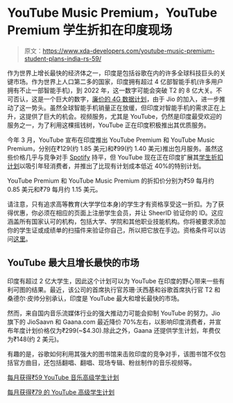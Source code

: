 # YouTube Music Premium，YouTube Premium 学生折扣在印度现场

> 原文：<https://www.xda-developers.com/youtube-music-premium-student-plans-india-rs-59/>

作为世界上增长最快的经济体之一，印度是包括谷歌在内的许多全球科技巨头的关键市场。作为世界上人口第二多的国家，印度拥有超过 4 亿部智能手机(许多用户拥有不止一部智能手机)，到 2022 年，这一数字可能会突破 T2 的 8 亿大关。不可否认，这是一个巨大的数字，[廉价的 4G 数据计划](https://www.xda-developers.com/reliance-jio-300-million-airtel/)，由于 Jio 的加入，进一步推动了这一势头。虽然全球智能手机销量正在放缓，但印度对智能手机的需求正在上升，这提供了巨大的机会。视频服务，尤其是 YouTube，仍然是印度最受欢迎的服务之一，为了利用这棵摇钱树，YouTube 正在印度积极推出其优质服务。

今年 3 月，YouTube 宣布在印度推出 YouTube Premium 和 YouTube Music Premium，分别在₹129(约 1.85 美元)和₹99(约 1.40 美元)推出包月服务。虽然这些价格几乎与竞争对手 [Spotify](https://www.xda-developers.com/spotify-music-streaming-india/) 持平，但 YouTube 现在正在印度扩展其[学生折扣计划](https://www.xda-developers.com/youtube-premium-youtube-music-student-discount/)以吸引年轻消费者，并推出了比现有计划成本低近 40%的特别计划。

YouTube Premium 和 YouTube Music Premium 的折扣价分别为₹59 每月约 0.85 美元和₹79 每月约 1.15 美元。

请注意，只有追求高等教育(大学学位本身)的学生才有资格享受这一折扣。为了获得优惠，你必须在相应的页面上注册学生会员，并让 SheerID 验证你的 ID。这应涵盖所有国家认可的机构，包括大学、学院和其他职业技能机构。你将被要求添加你的学生证或成绩单的扫描件来验证你自己，所以把它放在手边。资格条件可以访问[这里](https://support.google.com/youtube/answer/9158808?p=premium_student_overview&visit_id=636947940856135749-2953518711&rd=1)。

## YouTube 最大且增长最快的市场

印度有超过 2 亿大学生，因此这个计划可以为 YouTube 在印度的野心带来一些有利可图的结果。最近，该公司的首席执行官苏珊·沃西基和谷歌首席执行官 T2 和桑德尔·皮帅分别承认，印度是 YouTube 最大和增长最快的市场。

然而，来自国内音乐流媒体行业的强大推动力可能会抑制 YouTube 的努力。Jio 旗下的 JioSaavn 和 Gaana.com 最近降价 70%左右，以影响印度消费者，并宣布年度计划价格仅为₹299(~$4.30).除此之外，Gaana 还提供学生计划，年费仅为₹148(约 2 美元)。

有趣的是，谷歌如何利用其强大的图书馆来击败印度的竞争对手，该图书馆不仅包括官方曲目，还包括翻唱、翻唱、现场专辑、粉丝制作的音乐视频等。

[每月获得₹59 YouTube 音乐高级学生计划](https://www.youtube.com/musicpremium/student)

[每月获得₹79 的 YouTube 高级学生计划](https://www.youtube.com/premium/student)